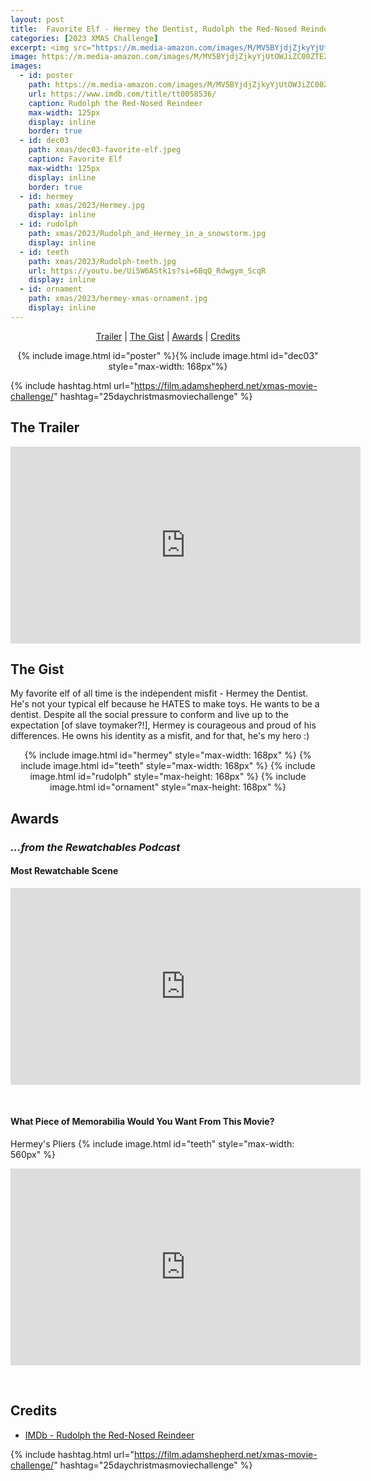 ```yaml
---
layout: post
title:  Favorite Elf - Hermey the Dentist, Rudolph the Red-Nosed Reindeer (1964)
categories: [2023 XMAS Challenge]
excerpt: <img src="https://m.media-amazon.com/images/M/MV5BYjdjZjkyYjUtOWJiZC00ZTE2LTk4MDktZjliOTk5ZDk5ZTZhXkEyXkFqcGdeQXVyNTAyODkwOQ@@._V1_FMjpg_UX1000_.jpg" width="125px"/>
image: https://m.media-amazon.com/images/M/MV5BYjdjZjkyYjUtOWJiZC00ZTE2LTk4MDktZjliOTk5ZDk5ZTZhXkEyXkFqcGdeQXVyNTAyODkwOQ@@._V1_FMjpg_UX1000_.jpg
images:
  - id: poster
    path: https://m.media-amazon.com/images/M/MV5BYjdjZjkyYjUtOWJiZC00ZTE2LTk4MDktZjliOTk5ZDk5ZTZhXkEyXkFqcGdeQXVyNTAyODkwOQ@@._V1_FMjpg_UX1000_.jpg
    url: https://www.imdb.com/title/tt0058536/
    caption: Rudolph the Red-Nosed Reindeer 
    max-width: 125px
    display: inline
    border: true
  - id: dec03
    path: xmas/dec03-favorite-elf.jpeg
    caption: Favorite Elf
    max-width: 125px
    display: inline
    border: true
  - id: hermey
    path: xmas/2023/Hermey.jpg
    display: inline
  - id: rudolph
    path: xmas/2023/Rudolph_and_Hermey_in_a_snowstorm.jpg
    display: inline
  - id: teeth
    path: xmas/2023/Rudolph-teeth.jpg
    url: https://youtu.be/Ui5W6AStk1s?si=6BqQ_Rdwgym_ScqR
    display: inline
  - id: ornament
    path: xmas/2023/hermey-xmas-ornament.jpg
    display: inline
---
```


<div style="text-align: center">
  <p><a href="#the-trailer">Trailer</a> | <a href="#the-gist">The Gist</a> | <a href="#awards">Awards</a> | <a href="#credits">Credits</a></p>
  <p>{% include image.html id="poster" %}{% include image.html id="dec03" style="max-width: 168px"%}</p>
</div>

{% include hashtag.html url="https://film.adamshepherd.net/xmas-movie-challenge/" hashtag="25daychristmasmoviechallenge" %}

## The Trailer 

<div style="text-align: center">
  <iframe width="560" height="315" src="https://www.youtube.com/embed/lZfM8-w2p3w?si=hnrpOCOfundLys6c" title="YouTube video player" frameborder="0" allow="accelerometer; autoplay; clipboard-write; encrypted-media; gyroscope; picture-in-picture; web-share" allowfullscreen></iframe>
</div>

## The Gist

My favorite elf of all time is the independent misfit - Hermey the Dentist. He's not your typical elf because he HATES to make toys. He wants to be a dentist. Despite all the social pressure to conform and live up to the expectation [of slave toymaker?!], Hermey is courageous and proud of his differences. He owns his identity as a misfit, and for that, he's my hero :)

<div style="text-align: center">
  {% include image.html id="hermey" style="max-width: 168px" %}
  {% include image.html id="teeth" style="max-width: 168px" %}
  {% include image.html id="rudolph" style="max-height: 168px" %}
  {% include image.html id="ornament" style="max-height: 168px" %}
</div>

## Awards

### _...from the Rewatchables Podcast_

#### Most Rewatchable Scene

<iframe width="560" height="315" src="https://www.youtube.com/embed/U3waNAcdpuw?si=tq4tjbFWa5QWTfLD" title="YouTube video player" frameborder="0" allow="accelerometer; autoplay; clipboard-write; encrypted-media; gyroscope; picture-in-picture; web-share" allowfullscreen></iframe>

<p>&nbsp;</p>

#### What Piece of Memorabilia Would You Want From This Movie?

Hermey's Pliers
{% include image.html id="teeth" style="max-width: 560px" %}

<iframe width="560" height="315" src="https://www.youtube.com/embed/Ui5W6AStk1s?si=hDrcNIRG9xsjvdGk&amp;start=98" title="YouTube video player" frameborder="0" allow="accelerometer; autoplay; clipboard-write; encrypted-media; gyroscope; picture-in-picture; web-share" allowfullscreen></iframe>


<p>&nbsp;</p>


## Credits

* [IMDb - Rudolph the Red-Nosed Reindeer](https://www.imdb.com/title/tt0058536/)


{% include hashtag.html url="https://film.adamshepherd.net/xmas-movie-challenge/" hashtag="25daychristmasmoviechallenge" %}

<p>&nbsp;</p>
